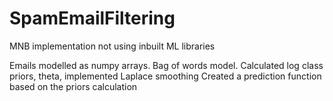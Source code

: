 # SpamEmailFiltering

MNB implementation not using inbuilt ML libraries 

Emails modelled as numpy arrays. Bag of words model.
Calculated log class priors, theta, implemented Laplace smoothing
Created a prediction function based on the priors calculation
